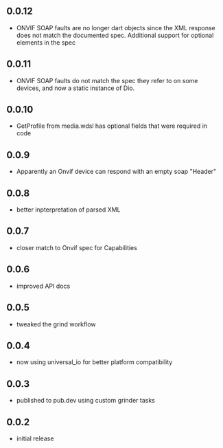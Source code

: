 ## 0.0.12

- ONVIF SOAP faults are no longer dart objects since the XML response does not match the documented spec.  Additional support for optional elements in the spec
## 0.0.11

- ONVIF SOAP faults do not match the spec they refer to on some devices, and now a static instance of Dio.
## 0.0.10

- GetProfile from media.wdsl has optional fields that were required in code
## 0.0.9

- Apparently an Onvif device can respond with an empty soap &quot;Header&quot;
## 0.0.8

- better inpterpretation of parsed XML
## 0.0.7

- closer match to Onvif spec for Capabilities
## 0.0.6

- improved API docs
## 0.0.5

- tweaked the grind workflow
## 0.0.4

- now using universal_io for better platform compatibility

## 0.0.3

- published to pub.dev using custom grinder tasks

## 0.0.2

- initial release
